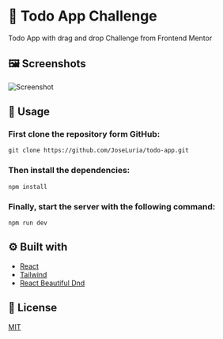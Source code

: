 # 🤖 Todo App Challenge

Todo App with drag and drop Challenge from Frontend Mentor

## 🖼️ Screenshots

![Screenshot](https://i.imgur.com/N3Tz3qR.png)

## 🚀 Usage

### First clone the repository form GitHub:

```shell
git clone https://github.com/JoseLuria/todo-app.git
```

### Then install the dependencies:

```shell
npm install
```

### Finally, start the server with the following command:

```shell
npm run dev
```

## ⚙️ Built with

- [React](https://reactjs.org/)
- [Tailwind](https://tailwindcss.com/)
- [React Beautiful Dnd](https://github.com/atlassian/react-beautiful-dnd)

## 📄 License

[MIT](https://opensource.org/licenses/MIT)